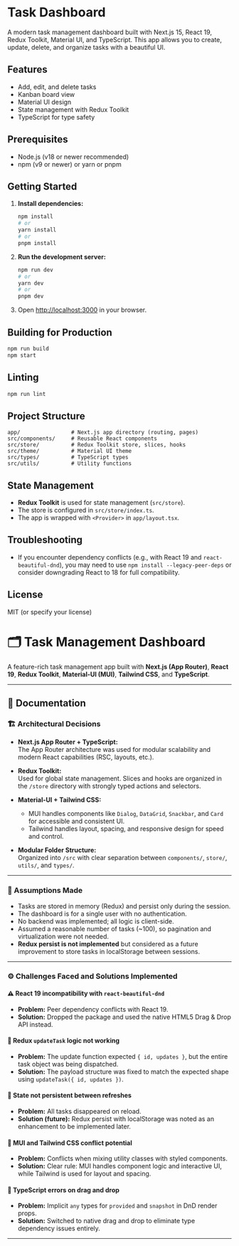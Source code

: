 # Task Dashboard

A modern task management dashboard built with Next.js 15, React 19, Redux Toolkit, Material UI, and TypeScript. This app allows you to create, update, delete, and organize tasks with a beautiful UI.

## Features

- Add, edit, and delete tasks
- Kanban board view
- Material UI design
- State management with Redux Toolkit
- TypeScript for type safety

## Prerequisites

- Node.js (v18 or newer recommended)
- npm (v9 or newer) or yarn or pnpm

## Getting Started

1. **Install dependencies:**

   ```bash
   npm install
   # or
   yarn install
   # or
   pnpm install
   ```

2. **Run the development server:**

   ```bash
   npm run dev
   # or
   yarn dev
   # or
   pnpm dev
   ```

3. Open [http://localhost:3000](http://localhost:3000) in your browser.

## Building for Production

```bash
npm run build
npm start
```

## Linting

```bash
npm run lint
```

## Project Structure

```
app/                # Next.js app directory (routing, pages)
src/components/     # Reusable React components
src/store/          # Redux Toolkit store, slices, hooks
src/theme/          # Material UI theme
src/types/          # TypeScript types
src/utils/          # Utility functions
```

## State Management

- **Redux Toolkit** is used for state management (`src/store`).
- The store is configured in `src/store/index.ts`.
- The app is wrapped with `<Provider>` in `app/layout.tsx`.

## Troubleshooting

- If you encounter dependency conflicts (e.g., with React 19 and `react-beautiful-dnd`), you may need to use `npm install --legacy-peer-deps` or consider downgrading React to 18 for full compatibility.

## License

MIT (or specify your license)

# 🗂️ Task Management Dashboard

A feature-rich task management app built with **Next.js (App Router)**, **React 19**, **Redux Toolkit**, **Material-UI (MUI)**, **Tailwind CSS**, and **TypeScript**.

---

## 📘 Documentation

### 🏗️ Architectural Decisions

- **Next.js App Router + TypeScript:**  
  The App Router architecture was used for modular scalability and modern React capabilities (RSC, layouts, etc.).

- **Redux Toolkit:**  
  Used for global state management. Slices and hooks are organized in the `/store` directory with strongly typed actions and selectors.

- **Material-UI + Tailwind CSS:**

  - MUI handles components like `Dialog`, `DataGrid`, `Snackbar`, and `Card` for accessible and consistent UI.
  - Tailwind handles layout, spacing, and responsive design for speed and control.

- **Modular Folder Structure:**  
  Organized into `/src` with clear separation between `components/`, `store/`, `utils/`, and `types/`.

---

### 📌 Assumptions Made

- Tasks are stored in memory (Redux) and persist only during the session.
- The dashboard is for a single user with no authentication.
- No backend was implemented; all logic is client-side.
- Assumed a reasonable number of tasks (~100), so pagination and virtualization were not needed.
- **Redux persist is not implemented** but considered as a future improvement to store tasks in localStorage between sessions.

---

### ⚙️ Challenges Faced and Solutions Implemented

#### ⚠️ React 19 incompatibility with `react-beautiful-dnd`

- **Problem:** Peer dependency conflicts with React 19.
- **Solution:** Dropped the package and used the native HTML5 Drag & Drop API instead.

#### 🧩 Redux `updateTask` logic not working

- **Problem:** The update function expected `{ id, updates }`, but the entire task object was being dispatched.
- **Solution:** The payload structure was fixed to match the expected shape using `updateTask({ id, updates })`.

#### 💾 State not persistent between refreshes

- **Problem:** All tasks disappeared on reload.
- **Solution (future):** Redux persist with localStorage was noted as an enhancement to be implemented later.

#### 🎨 MUI and Tailwind CSS conflict potential

- **Problem:** Conflicts when mixing utility classes with styled components.
- **Solution:** Clear rule: MUI handles component logic and interactive UI, while Tailwind is used for layout and spacing.

#### 🚧 TypeScript errors on drag and drop

- **Problem:** Implicit `any` types for `provided` and `snapshot` in DnD render props.
- **Solution:** Switched to native drag and drop to eliminate type dependency issues entirely.

---
